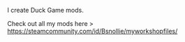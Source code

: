 I create Duck Game mods.

Check out all my mods here > https://steamcommunity.com/id/Bsnollie/myworkshopfiles/

